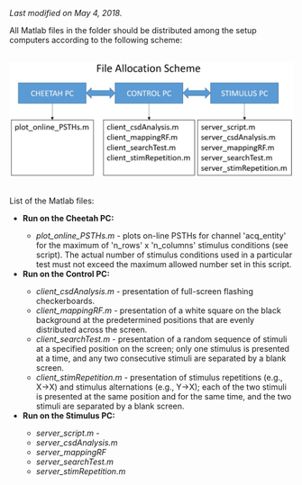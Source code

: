  <i>Last modified on May 4, 2018.</i><p>
 
 All Matlab files in the folder should be distributed among the setup computers according to the following scheme:<br><br>
 
 <img src='file_allocation_scheme.jpg'><br><br>
 
 List of the Matlab files:
 
 <ul>
 
 <li><b>Run on the Cheetah PC:</b></li>
   <ul>
     <li><i>plot_online_PSTHs.m</i> - plots on-line PSTHs for channel 'acq_entity' for the maximum of 'n_rows' x 'n_columns' stimulus
     conditions (see script). The actual number of stimulus conditions used in a particular test must not exceed the maximum allowed
     number set in this script.</li>
   </ul>
   
 <li><b>Run on the Control PC:</b></li>
   <ul>
     <li><i>client_csdAnalysis.m</i> - presentation of full-screen flashing checkerboards.</li> 
     <li><i>client_mappingRF.m</i> - presentation of a white square on the black background at the predetermined positions that are evenly
     distributed across the screen.</li>
     <li><i>client_searchTest.m</i> - presentation of a random sequence of stimuli at a specified position on the screen; only one 
     stimulus is presented at a time, and any two consecutive stimuli are separated by a blank screen.</li>
    <li><i>client_stimRepetition.m</i> - presentation of stimulus repetitions (e.g., X->X) and stimulus alternations (e.g., Y->X); each of
    the two stimuli is presented at the same position and for the same time, and the two stimuli are separated by a blank screen.</li>
   </ul>
   
 <li><b>Run on the Stimulus PC:</b></li>
   <ul>
     <li><i>server_script.m</i> - </li>
     <li><i>server_csdAnalysis.m</i></li>
     <li><i>server_mappingRF</i></li>
     <li><i>server_searchTest.m</i></li>
     <li><i>server_stimRepetition.m</i></li>
   </ul>
   
 </ul>
